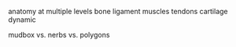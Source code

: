 anatomy at multiple levels
bone
ligament
muscles
tendons
cartilage
dynamic

mudbox vs. nerbs vs. polygons